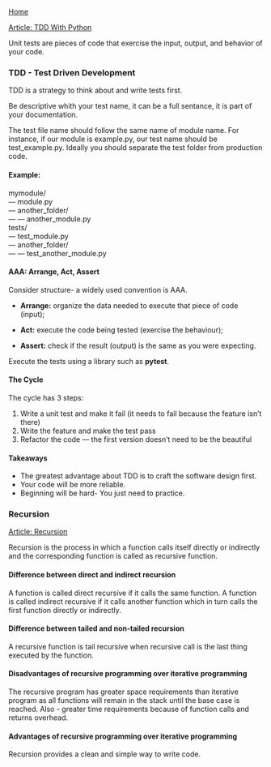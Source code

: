 [Home](../README.md)  

[Article: TDD With Python](https://code.likeagirl.io/in-tests-we-trust-tdd-with-python-af69f47e6932)  

Unit tests are pieces of code that exercise the input, output, and behavior of your code.

### TDD - Test Driven Development

TDD is a strategy to think about and write tests first.

Be descriptive whith your test name, it can be a full sentance, it is part of your documentation.  

The test file name should follow the same name of module name. For instance, if our module is example.py, our test name should be test_example.py. Ideally you should separate the test folder from production code.  

#### Example:
mymodule/  
 — module.py  
 — another_folder/  
 — — another_module.py  
tests/  
 — test_module.py  
 — another_folder/  
 — — test_another_module.py  

#### AAA: Arrange, Act, Assert

Consider structure- a widely used convention is AAA.  

 - **Arrange:** organize the data needed to execute that piece of code (input);  

 - **Act:** execute the code being tested (exercise the behaviour);  

 - **Assert:** check if the result (output) is the same as you were expecting.  

Execute the tests using a library such as **pytest**.

#### The Cycle

The cycle has 3 steps:

 1. Write a unit test and make it fail (it needs to fail because the feature isn’t there)  
 1. Write the feature and make the test pass  
 1. Refactor the code — the first version doesn’t need to be the beautiful  

#### Takeaways
- The greatest advantage about TDD is to craft the software design first.  
- Your code will be more reliable.
- Beginning will be hard- You just need to practice.

### Recursion

[Article: Recursion](https://www.geeksforgeeks.org/recursion/)  

Recursion is the process in which a function calls itself directly or indirectly and the corresponding function is called as recursive function.

#### Difference between direct and indirect recursion
A function is called direct recursive if it calls the same function. A function is called indirect recursive if it calls another function which in turn calls the first function directly or indirectly.  

#### Difference between tailed and non-tailed recursion
A recursive function is tail recursive when recursive call is the last thing executed by the function.

#### Disadvantages of recursive programming over iterative programming
The recursive program has greater space requirements than iterative program as all functions will remain in the stack until the base case is reached. Also - greater time requirements because of function calls and returns overhead.

#### Advantages of recursive programming over iterative programming
Recursion provides a clean and simple way to write code.


